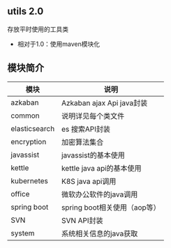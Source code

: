 ## utils  2.0
存放平时使用的工具类
* 相对于1.0：使用maven模块化

## 模块简介

|模块|说明|
|---|-----|
|azkaban|Azkaban ajax Api java封装|
|common|说明详见每个类文件|
|elasticsearch|es 搜索API封装|
|encryption|加密算法集合|
|javassist|javassist的基本使用|
|kettle|kettle java api的基本使用|
|kubernetes|K8S java api调用|
|office|微软办公软件的java调用|
|spring boot|spring boot相关使用（aop等）|
|SVN|SVN API封装|
|system|系统相关信息的java获取|
